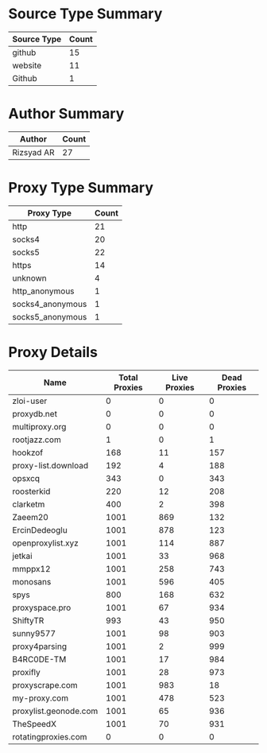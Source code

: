 # Source Type Summary

| Source Type | Count |
|-------------|-------|
| github | 15 |
| website | 11 |
| Github | 1 |


# Author Summary

| Author | Count |
|--------|-------|
| Rizsyad AR | 27 |


# Proxy Type Summary

| Proxy Type | Count |
|------------|-------|
| http | 21 |
| socks4 | 20 |
| socks5 | 22 |
| https | 14 |
| unknown | 4 |
| http_anonymous | 1 |
| socks4_anonymous | 1 |
| socks5_anonymous | 1 |


# Proxy Details

| Name | Total Proxies | Live Proxies | Dead Proxies |
|------|---------------|--------------|---------------|
| zloi-user | 0 | 0 | 0 |
| proxydb.net | 0 | 0 | 0 |
| multiproxy.org | 0 | 0 | 0 |
| rootjazz.com | 1 | 0 | 1 |
| hookzof | 168 | 11 | 157 |
| proxy-list.download | 192 | 4 | 188 |
| opsxcq | 343 | 0 | 343 |
| roosterkid | 220 | 12 | 208 |
| clarketm | 400 | 2 | 398 |
| Zaeem20 | 1001 | 869 | 132 |
| ErcinDedeoglu | 1001 | 878 | 123 |
| openproxylist.xyz | 1001 | 114 | 887 |
| jetkai | 1001 | 33 | 968 |
| mmppx12 | 1001 | 258 | 743 |
| monosans | 1001 | 596 | 405 |
| spys | 800 | 168 | 632 |
| proxyspace.pro | 1001 | 67 | 934 |
| ShiftyTR | 993 | 43 | 950 |
| sunny9577 | 1001 | 98 | 903 |
| proxy4parsing | 1001 | 2 | 999 |
| B4RC0DE-TM | 1001 | 17 | 984 |
| proxifly | 1001 | 28 | 973 |
| proxyscrape.com | 1001 | 983 | 18 |
| my-proxy.com | 1001 | 478 | 523 |
| proxylist.geonode.com | 1001 | 65 | 936 |
| TheSpeedX | 1001 | 70 | 931 |
| rotatingproxies.com | 0 | 0 | 0 |
